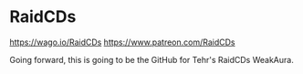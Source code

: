 # RaidCDs
https://wago.io/RaidCDs
https://www.patreon.com/RaidCDs

Going forward, this is going to be the GitHub for Tehr's RaidCDs WeakAura.
